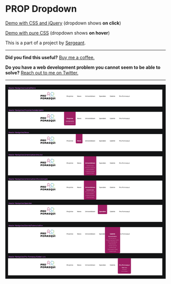 # PROP Dropdown

[Demo with CSS and jQuery](https://tinamrak.github.io/prop-dropdown/) (dropdown shows **on click**)

[Demo with pure CSS](https://tinamrak.github.io/prop-dropdown/dist/prop-dropdown-css-only/index.html) (dropdown shows **on hover**)

This is a part of a project by [Sergeant](https://www.sergeant.agency/).

------------

**Did you find this useful?** [Buy me a coffee.](https://www.buymeacoffee.com/tinamrak "Buy Tina Mrak a coffee.")

**Do you have a web development problem you cannot seem to be able to solve?** [Reach out to me on Twitter.](https://twitter.com/TinaMrak "Follow me on Twitter")

------------

![Screenshot](https://raw.githubusercontent.com/tinamrak/prop-dropdown/master/screenshot.png)
